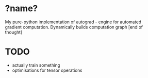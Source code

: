 # ?name?

My pure-python implementation of autograd - engine for automated gradient computation. 
Dynamically builds computation graph [end of thought]

# TODO

- actually train something
- optimisations for tensor operations

